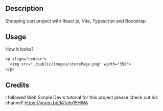 # <Shopping Cart>

## Description

Shopping cart project with React.js, Vite, Typescript and Bootstrap

## Usage

How it looks?

    <p align="center">
      <img src="./public/images/storePage.png" width="350">
    </p>

## Credits

I followed Web Simple Dev's tutorial for this project please check out his channel! 
   https://youtu.be/lATafp15HWA
